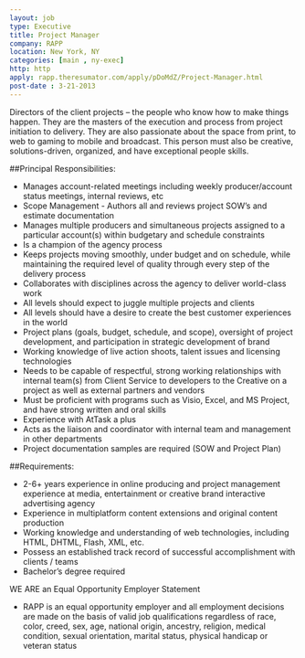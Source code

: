 ```yaml
---
layout: job
type: Executive
title: Project Manager
company: RAPP
location: New York, NY
categories: [main , ny-exec]
http: http
apply: rapp.theresumator.com/apply/pDoMdZ/Project-Manager.html
post-date : 3-21-2013
---
```


Directors of the client projects – the people who know how to make things happen. They are the masters of the execution and process from project initiation to delivery. They are also passionate about the space from print, to web to gaming to mobile and broadcast. This person must also be creative, solutions-driven, organized, and have exceptional people skills.

##Principal Responsibilities:
* Manages account-related meetings including weekly producer/account status meetings, internal reviews, etc
* Scope Management - Authors all and reviews project SOW’s and estimate documentation
* Manages multiple producers and simultaneous projects assigned to a particular account(s) within budgetary and schedule constraints
* Is a champion of the agency process
* Keeps projects moving smoothly, under budget and on schedule, while maintaining the required level of quality through every step of the delivery process
* Collaborates with disciplines across the agency to deliver world-class work
* All levels should expect to juggle multiple projects and clients
* All levels should have a desire to create the best customer experiences in the world
* Project plans (goals, budget, schedule, and scope), oversight of project development, and participation in strategic development of brand
* Working knowledge of live action shoots, talent issues and licensing technologies
* Needs to be capable of respectful, strong working relationships with internal team(s) from Client Service to developers to the Creative on a project as well as external partners and vendors
* Must be proficient with programs such as Visio, Excel, and MS Project, and have strong written and oral skills
* Experience with AtTask a plus
* Acts as the liaison and coordinator with internal team and management in other departments
* Project documentation samples are required (SOW and Project Plan)

##Requirements:
* 2-6+ years experience in online producing and project management experience at media, entertainment or creative brand interactive advertising agency
* Experience in multiplatform content extensions and original content production
* Working knowledge and understanding of web technologies, including HTML, DHTML, Flash, XML, etc.
* Possess an established track record of successful accomplishment with clients / teams
* Bachelor’s degree required

WE ARE an Equal Opportunity Employer Statement
* RAPP is an equal opportunity employer and all employment decisions are made on the basis of valid job qualifications regardless of race, color, creed, sex, age, national origin, ancestry, religion, medical condition, sexual orientation, marital status, physical handicap or veteran status